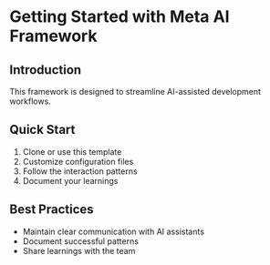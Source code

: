 # Getting Started with Meta AI Framework

## Introduction

This framework is designed to streamline AI-assisted development workflows.

## Quick Start

1. Clone or use this template
2. Customize configuration files
3. Follow the interaction patterns
4. Document your learnings

## Best Practices

- Maintain clear communication with AI assistants
- Document successful patterns
- Share learnings with the team